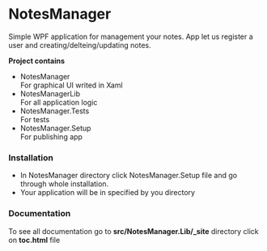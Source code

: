 # NotesManager

Simple WPF application for management your notes.
App let us register a user and creating/delteing/updating notes.

**Project contains** 
* NotesManager
<br>For graphical UI writed in Xaml
* NotesManagerLib
<br>For all application logic
* NotesManager.Tests
<br>For tests
* NotesManager.Setup
<br>For publishing app

### Installation 
* In NotesManager directory click NotesManager.Setup file and go through
whole installation.
* Your application will be in specified by you directory

### Documentation 
To see all documentation go to **src/NotesManager.Lib/_site** directory
click on **toc.html** file 


